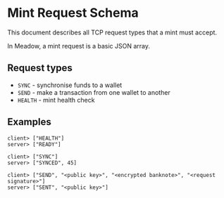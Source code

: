 # Mint Request Schema
This document describes all TCP request types that a mint must accept.

In Meadow, a mint request is a basic JSON array.

## Request types
* `SYNC` - synchronise funds to a wallet
* `SEND` - make a transaction from one wallet to another
* `HEALTH` - mint health check

## Examples
```
client> ["HEALTH"]
server> ["READY"]

client> ["SYNC"]
server> ["SYNCED", 45]

client> ["SEND", "<public key>", "<encrypted banknote>", "<request signature>"]
server> ["SENT", "<public key>"]
```
